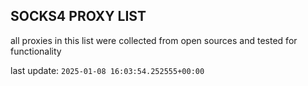 ## SOCKS4 PROXY LIST

all proxies in this list were collected from open sources and tested for functionality

last update: `2025-01-08 16:03:54.252555+00:00`